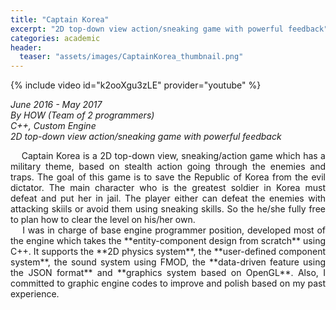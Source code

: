 ```yaml
---
title: "Captain Korea"
excerpt: "2D top-down view action/sneaking game with powerful feedback"
categories: academic
header:
  teaser: "assets/images/CaptainKorea_thumbnail.png"
---
```


{% include video id="k2ooXgu3zLE" provider="youtube" %}

*June 2016 - May 2017*  
*By HOW (Team of 2 programmers)*  
*C++, Custom Engine*  
*2D top-down view action/sneaking game with powerful feedback*  

<div style="text-align: justify" markdown="1">
&nbsp;&nbsp;&nbsp;&nbsp;Captain Korea is a 2D top-down view, sneaking/action game which has a military theme, based on stealth action going through the enemies and traps. The goal of this game is to save the Republic of Korea from the evil dictator. The main character who is the greatest soldier in Korea must defeat and put her in jail. The player either can defeat the enemies with attacking skiils or avoid them using sneaking skills. So the he/she fully free to plan how to clear the level on his/her own.
</div>

<div style="text-align: justify" markdown="1">
&nbsp;&nbsp;&nbsp;&nbsp;I was in charge of base engine programmer position, developed most of the engine which takes the **entity-component design from scratch** using C++. It supports the **2D physics system**, the **user-defined component system**, the sound system using FMOD, the **data-driven feature using the JSON format** and **graphics system based on OpenGL**. Also, I committed to graphic engine codes to improve and polish based on my past experience.
</div>

